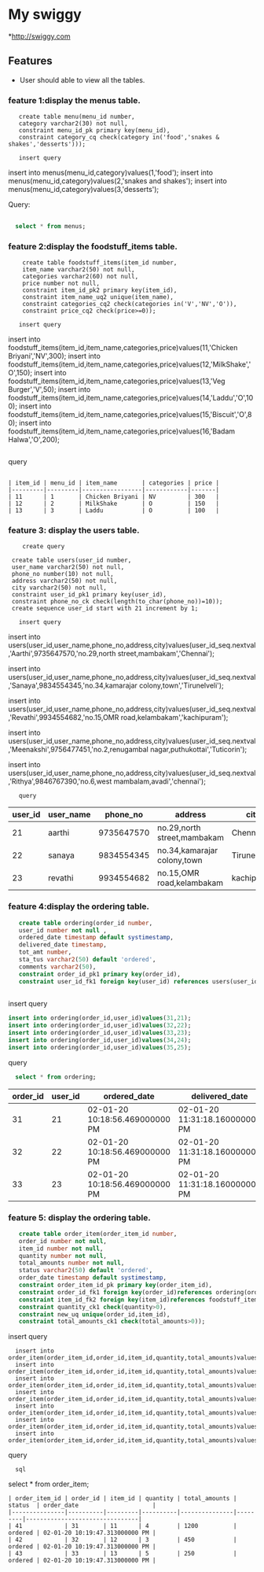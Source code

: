 # My swiggy

*http://swiggy.com

## Features
* User should able to view all the tables.


### feature 1:display the menus table.
```create query
   create table menu(menu_id number,
   category varchar2(30) not null,
   constraint menu_id_pk primary key(menu_id),
   constraint category_cq check(category in('food','snakes & shakes','desserts')));
```
```
   insert query
```
   insert into menus(menu_id,category)values(1,'food');
   insert into menus(menu_id,category)values(2,'snakes and shakes');
   insert into menus(menu_id,category)values(3,'desserts');

 Query:
  ```sql
    
    select * from menus;
  ```
     

### feature 2:display the foodstuff_items table.
```create query
    create table foodstuff_items(item_id number,
    item_name varchar2(50) not null,
    categories varchar2(60) not null,
    price number not null,
    constraint item_id_pk2 primary key(item_id),
    constraint item_name_uq2 unique(item_name),
    constraint categories_cq2 check(categories in('V','NV','O')),
    constraint price_cq2 check(price>=0));
```
```
   insert query
```
   insert into foodstuff_items(item_id,item_name,categories,price)values(11,'Chicken Briyani','NV',300);
   insert into foodstuff_items(item_id,item_name,categories,price)values(12,'MilkShake','O',150);
   insert into foodstuff_items(item_id,item_name,categories,price)values(13,'Veg Burger','V',50);
   insert into foodstuff_items(item_id,item_name,categories,price)values(14,'Laddu','O',100);
   insert into foodstuff_items(item_id,item_name,categories,price)values(15,'Biscuit','O',80);
   insert into foodstuff_items(item_id,item_name,categories,price)values(16,'Badam Halwa','O',200);
```
```
   query
```
 
| item_id | menu_id | item_name       | categories | price |
|---------|---------|-----------------|------------|-------|
| 11      | 1       | Chicken Briyani | NV         | 300   |
| 12      | 2       | MilkShake       | O          | 150   |
| 13      | 3       | Laddu           | O          | 100   |
```
### feature 3: display the users table.
```
    create query
```
     create table users(user_id number,
     user_name varchar2(50) not null,
     phone_no number(10) not null,
     address varchar2(50) not null,
     city varchar2(50) not null,
     constraint user_id_pk1 primary key(user_id),
     constraint phone_no_ck check(length(to_char(phone_no))=10));
     create sequence user_id start with 21 increment by 1;
```
   insert query
```
insert into users(user_id,user_name,phone_no,address,city)values(user_id_seq.nextval,'Aarthi',9735647570,'no.29,north            street,mambakam','Chennai');

insert into users(user_id,user_name,phone_no,address,city)values(user_id_seq.nextval,'Sanaya',9834554345,'no.34,kamarajar colony,town','Tirunelveli');

insert into users(user_id,user_name,phone_no,address,city)values(user_id_seq.nextval,'Revathi',9934554682,'no.15,OMR    road,kelambakam','kachipuram');

insert into users(user_id,user_name,phone_no,address,city)values(user_id_seq.nextval,'Meenakshi',9756477451,'no.2,renugambal nagar,puthukottai','Tuticorin');

insert into users(user_id,user_name,phone_no,address,city)values(user_id_seq.nextval,'Rithya',9846767390,'no.6,west mambalam,avadi','chennai');
```
   query
```
| user_id | user_name | phone_no   | address                     | city        |
|---------|-----------|------------|-----------------------------|-------------|
| 21      | aarthi    | 9735647570 | no.29,north street,mambakam | Chennai     |
| 22      | sanaya    | 9834554345 | no.34,kamarajar colony,town | Tirunelveli |
| 23      | revathi   | 9934554682 | no.15,OMR road,kelambakam   | kachipuram  |

   ### feature 4:display the ordering table.

```sql
   create table ordering(order_id number,
   user_id number not null ,
   ordered_date timestamp default systimestamp,
   delivered_date timestamp,
   tot_amt number,
   sta_tus varchar2(50) default 'ordered',
   comments varchar2(50),
   constraint order_id_pk1 primary key(order_id),
   constraint user_id_fk1 foreign key(user_id) references users(user_id));
   
 ```
  insert query
 ```sql
insert into ordering(order_id,user_id)values(31,21);
insert into ordering(order_id,user_id)values(32,22);
insert into ordering(order_id,user_id)values(33,23);
insert into ordering(order_id,user_id)values(34,24);
insert into ordering(order_id,user_id)values(35,25);
```
query
```sql
  select * from ordering;
```
| order_id | user_id | ordered_date                   | delivered_date                 | tot_amt | sta_tus   | comments               |
|----------|---------|--------------------------------|--------------------------------|---------|-----------|------------------------|
| 31       | 21      | 02-01-20 10:18:56.469000000 PM | 02-01-20 11:31:18.160000000 PM | 2800    | delivered | successfully delivered |
| 32       | 22      | 02-01-20 10:18:56.469000000 PM | 02-01-20 11:31:18.160000000 PM | 450     | delivered | successfully delivered |
| 33       | 23      | 02-01-20 10:18:56.469000000 PM | 02-01-20 11:31:18.160000000 PM | 250     | delivered | successfully delivered |

 ### feature 5: display the ordering table.
 ```sql
    create table order_item(order_item_id number,
    order_id number not null,
    item_id number not null,
    quantity number not null,
    total_amounts number not null,
    status varchar2(50) default 'ordered',
    order_date timestamp default systimestamp,
    constraint order_item_id_pk primary key(order_item_id),
    constraint order_id_fk1 foreign key(order_id)references ordering(order_id),
    constraint item_id_fk2 foreign key(item_id)references foodstuff_items(item_id),
    constraint quantity_ck1 check(quantity>0),
    constraint new_uq unique(order_id,item_id),
    constraint total_amounts_ck1 check(total_amounts>0));
 ```
   insert query
 ```
   insert into order_item(order_item_id,order_id,item_id,quantity,total_amounts)values(41,31,11,4,1200);
   insert into order_item(order_item_id,order_id,item_id,quantity,total_amounts)values(42,32,12,3,450);
   insert into order_item(order_item_id,order_id,item_id,quantity,total_amounts)values(43,33,13,5,250);
   insert into order_item(order_item_id,order_id,item_id,quantity,total_amounts)values(44,34,14,6,600);
   insert into order_item(order_item_id,order_id,item_id,quantity,total_amounts)values(45,35,15,7,560);
   insert into order_item(order_item_id,order_id,item_id,quantity,total_amounts)values(46,31,12,4,800);
   insert into order_item(order_item_id,order_id,item_id,quantity,total_amounts)values(47,31,16,3,800);
```
  query
```
  sql
```
   select * from order_item;
```
| order_item_id | order_id | item_id | quantity | total_amounts | status  | order_date                     |
|---------------|----------|---------|----------|---------------|---------|--------------------------------|
| 41            | 31       | 11      | 4        | 1200          | ordered | 02-01-20 10:19:47.313000000 PM |
| 42            | 32       | 12      | 3        | 450           | ordered | 02-01-20 10:19:47.313000000 PM |
| 43            | 33       | 13      | 5        | 250           | ordered | 02-01-20 10:19:47.313000000 PM |
 
   

